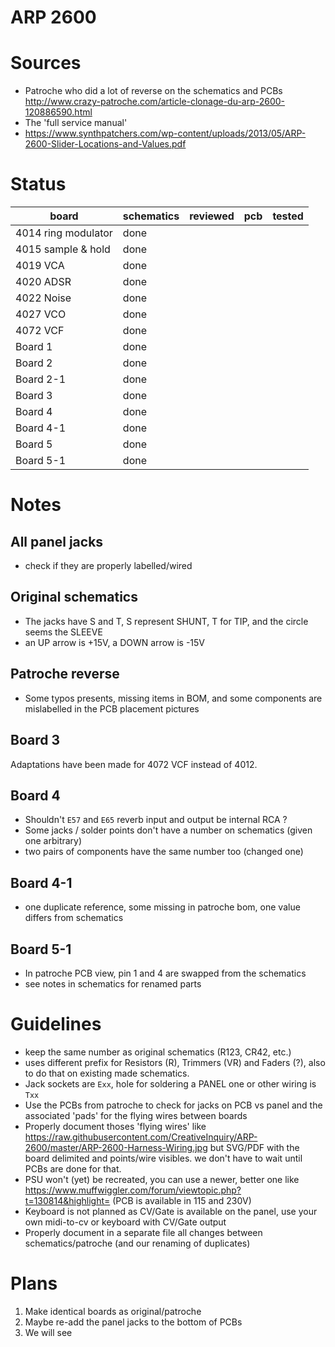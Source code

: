 # ARP 2600
 
# Sources
- Patroche who did a lot of reverse on the schematics and PCBs http://www.crazy-patroche.com/article-clonage-du-arp-2600-120886590.html
- The 'full service manual'
- https://www.synthpatchers.com/wp-content/uploads/2013/05/ARP-2600-Slider-Locations-and-Values.pdf

# Status

|        board        | schematics | reviewed | pcb | tested |
| ------------------- | ---------- | --- | -------- | ------ |
| 4014 ring modulator | done        |     |          |        |
| 4015 sample & hold  | done |     |          |        |
| 4019 VCA            | done |     |          |        |
| 4020 ADSR           | done        |     |          |        |
| 4022 Noise          | done |     |          |        |
| 4027 VCO            | done        |     |          |        |
| 4072 VCF            | done        |     |          |        |
| Board 1             | done |     |          |        |
| Board 2             | done |     |          |        |
| Board 2-1           | done |     |          |        |
| Board 3             | done |     |          |        |
| Board 4             | done |     |          |        |
| Board 4-1           | done |     |          |        |
| Board 5             | done |     |          |        |
| Board 5-1           | done |     |          |        |

# Notes
## All panel jacks
- check if they are properly labelled/wired

## Original schematics
- The jacks have S and T, S represent SHUNT, T for TIP, and the circle seems the SLEEVE
- an UP arrow is +15V, a DOWN arrow is -15V

## Patroche reverse
- Some typos presents, missing items in BOM, and some components are mislabelled in the PCB placement pictures

## Board 3
Adaptations have been made for 4072 VCF instead of 4012.

## Board 4
- Shouldn't `E57` and `E65` reverb input and output be internal RCA ?
- Some jacks / solder points don't have a number on schematics (given one arbitrary)
- two pairs of components have the same number too (changed one)

## Board 4-1
- one duplicate reference, some missing in patroche bom, one value differs from schematics

## Board 5-1
- In patroche PCB view, pin 1 and 4 are swapped from the schematics
- see notes in schematics for renamed parts

# Guidelines
- keep the same number as original schematics (R123, CR42, etc.)
- uses different prefix for Resistors (R), Trimmers (VR) and Faders (?), also to do that on existing made schematics.
- Jack sockets are `Exx`, hole for soldering a PANEL one or other wiring is `Txx`
- Use the PCBs from patroche to check for jacks on PCB vs panel and the associated 'pads' for the flying wires between boards
- Properly document thoses 'flying wires' like https://raw.githubusercontent.com/CreativeInquiry/ARP-2600/master/ARP-2600-Harness-Wiring.jpg but SVG/PDF with the board delimited and points/wire visibles. we don't have to wait until PCBs are done for that.
- PSU won't (yet) be recreated, you can use a newer, better one like https://www.muffwiggler.com/forum/viewtopic.php?t=130814&highlight= (PCB is available in 115 and 230V)
- Keyboard is not planned as CV/Gate is available on the panel, use your own midi-to-cv or keyboard with CV/Gate output
- Properly document in a separate file all changes between schematics/patroche (and our renaming of duplicates)

# Plans
1. Make identical boards as original/patroche
2. Maybe re-add the panel jacks to the bottom of PCBs
3. We will see
